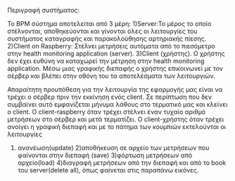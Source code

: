 Περιγραφή συστήματος:

Το ΒΡΜ σύστημα αποτελείται από 3 μέρη:
1)Server:Το μέρος το οποίο στέλνονται, αποθηκεύονται και γίνονται όλες οι λειτουργίες του συστήματος
καταγραφής και παρακολούθησης αρτηριακής πίεσης.
2)Client on Raspberry: Στέλνει μετρήσεις αυτόματα από το πιεσόμετρο στην
health monitoring application (server).
3)Client (χρήστης). Ο χρήστης δεν έχει ευθύνη να καταχωρεί την μέτρηση στην health monitoring application.
Μέσω μιας γραφικής διεπαφής ο χρήστης επικοινωνεί με τον σέρβερ και βλέπει στην οθόνη του τα αποτελέσματα των λειτουργιών.


Απαραίτητη προυπόθεση για την λειτουργία της εφαρμογής μας είναι να τρέχει ο σέρβερ πριν την εκκίνηση ενός client.
Σε περίπτωση που δεν συμβαίνει αυτό εμφανίζεται μήνυμα λάθους στο τερματικό μας και κλείνει ο client.
Ο client-raspberry όταν τρέχει στέλνει έναν τυχαίο αριθμό μετρήσεων στο σέρβερ και μετά τερματίζει.
Ο client-χρήστης όταν τρέχει ανοίγει η γραφική διεπαφή και με το πάτημα των κουμπιών εκτελούνται οι λειτουργίες 
1) ανανέωση(update)
2)αποθήκευση σε αρχείο των μετρήσεων που φαίνονται στην διεπαφή (save)
3)φόρτωση μετρήσεων από αρχείο(load)
4)διαγραφή μετρήσεων από την διεπαφή και από το book του server(delete all), όπως φαίνεται στις παραπάνω εικόνες.
